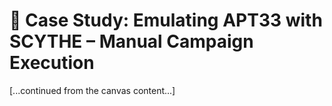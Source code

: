 # 🎯 Case Study: Emulating APT33 with SCYTHE – Manual Campaign Execution

[...continued from the canvas content...]
